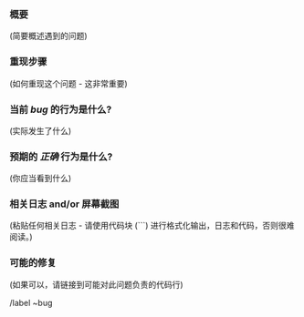 ### 概要

(简要概述遇到的问题)

### 重现步骤

(如何重现这个问题 - 这非常重要)

### 当前 *bug* 的行为是什么?

(实际发生了什么)

### 预期的 *正确* 行为是什么?

(你应当看到什么)

### 相关日志 and/or 屏幕截图

(粘贴任何相关日志 - 请使用代码块 (```) 进行格式化输出，日志和代码，否则很难阅读。)



### 可能的修复

(如果可以，请链接到可能对此问题负责的代码行)

/label ~bug
